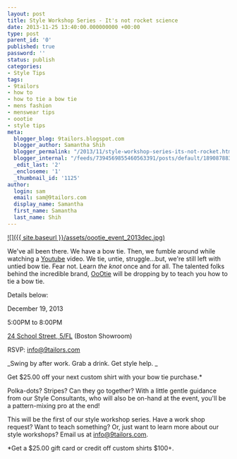 ```yaml
---
layout: post
title: Style Workshop Series - It's not rocket science
date: 2013-11-25 13:40:00.000000000 +00:00
type: post
parent_id: '0'
published: true
password: ''
status: publish
categories:
- Style Tips
tags:
- 9tailors
- how to
- how to tie a bow tie
- mens fashion
- menswear tips
- oootie
- style tips
meta:
  blogger_blog: 9tailors.blogspot.com
  blogger_author: Samantha Shih
  blogger_permalink: "/2013/11/style-workshop-series-its-not-rocket.html"
  blogger_internal: "/feeds/7394569855460563391/posts/default/1890878839427272922"
  _edit_last: '2'
  _encloseme: '1'
  _thumbnail_id: '1125'
author:
  login: sam
  email: sam@9tailors.com
  display_name: Samantha
  first_name: Samantha
  last_name: Shih
---
```

[![]({{ site.baseurl }}/assets/oootie_event_2013dec.jpg)](http://1.bp.blogspot.com/-hNctq_7ZNms/UrDS_OzDdkI/AAAAAAAAS8Q/OgoO53I_LV8/s1600/oootie_event_2013dec.jpg)

We've all been there. We have a bow tie. Then, we fumble around while watching a [Youtube](http://www.youtube.com/) video. We tie, untie, struggle...but, we're still left with untied bow tie. Fear not. Learn _the knot_ once and for all. The talented folks behind the incredible brand, [OoOtie](http://oootie.com/) will be dropping by to teach you how to tie a bow tie.

Details below:

December 19, 2013

5:00PM to 8:00PM

[24 School Street, 5/FL](https://maps.google.com/maps?q=24+School+Street,+boston,+ma&hl=en&sll=42.392847,-71.173038&sspn=0.011505,0.022724&hnear=24+School+St,+Boston,+Massachusetts+02108&t=m&z=16) (Boston Showroom)

RSVP: [info@9tailors.com](mailto:info@9tailors.com)

_Swing by after work. Grab a drink. Get style help. _

Get $25.00 off your next custom shirt with your bow tie purchase.*

Polka-dots? Stripes? Can they go together? With a little gentle guidance from our Style Consultants, who will also be on-hand at the event, you'll be a pattern-mixing pro at the end!

This will be the first of our style workshop series. Have a work shop request? Want to teach something? Or, just want to learn more about our style workshops? Email us at [info@9tailors.com](mailto:info@9tailors.com).

*Get a $25.00 gift card or credit off custom shirts $100+.